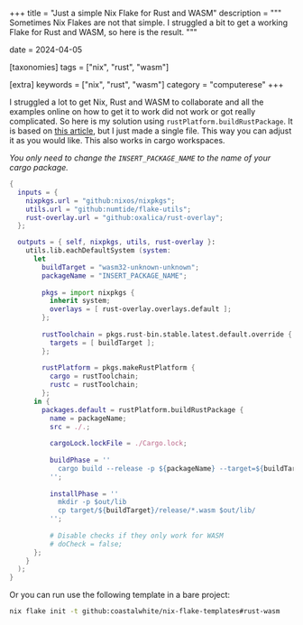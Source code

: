+++
title = "Just a simple Nix Flake for Rust and WASM"
description = """\
Sometimes Nix Flakes are not that simple. I struggled a bit to get a working Flake for Rust and WASM, so here is the result.
"""

date = 2024-04-05

[taxonomies]
tags = ["nix", "rust", "wasm"]

[extra]
keywords = ["nix", "rust", "wasm"]
category = "computerese"
+++

I struggled a lot to get Nix, Rust and WASM to collaborate and all the examples
online on how to get it to work did not work or got really complicated. So here
is my solution using `rustPlatform.buildRustPackage`. It is based on [this
article](https://www.tweag.io/blog/2022-09-22-rust-nix/), but I just made a
single file. This way you can adjust it as you would like. This also works in
cargo workspaces.

_You only need to change the `INSERT_PACKAGE_NAME` to the name of your cargo package._


```nix
{
  inputs = {
    nixpkgs.url = "github:nixos/nixpkgs";
    utils.url = "github:numtide/flake-utils";
    rust-overlay.url = "github:oxalica/rust-overlay";
  };

  outputs = { self, nixpkgs, utils, rust-overlay }:
    utils.lib.eachDefaultSystem (system:
      let
        buildTarget = "wasm32-unknown-unknown";
        packageName = "INSERT_PACKAGE_NAME";
        
        pkgs = import nixpkgs {
          inherit system;
          overlays = [ rust-overlay.overlays.default ];
        };
  
        rustToolchain = pkgs.rust-bin.stable.latest.default.override {
          targets = [ buildTarget ];
        };
  
        rustPlatform = pkgs.makeRustPlatform {
          cargo = rustToolchain;
          rustc = rustToolchain;
        };
      in {
        packages.default = rustPlatform.buildRustPackage {
          name = packageName;
          src = ./.;
          
          cargoLock.lockFile = ./Cargo.lock;
            
          buildPhase = ''
            cargo build --release -p ${packageName} --target=${buildTarget}
          '';
  
          installPhase = ''
            mkdir -p $out/lib
            cp target/${buildTarget}/release/*.wasm $out/lib/
          '';
  
          # Disable checks if they only work for WASM
          # doCheck = false;
      };
    }
  );
}
```

Or you can run use the following template in a bare project:

```bash
nix flake init -t github:coastalwhite/nix-flake-templates#rust-wasm
```
